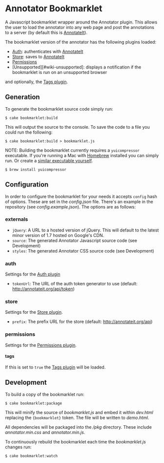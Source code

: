 Annotator Bookmarklet
=====================

A Javascript bookmarklet wrapper around the Annotator plugin. This allows the
user to load the annotator into any web page and post the annotations to a
server (by default this is [AnnotateIt][#annotateit]).

The bookmarklet version of the annotator has the following plugins loaded:

 - [Auth][#wiki-auth]: authenticates with [AnnotateIt][#annotateit]
 - [Store][#wiki-store]: saves to [AnnotateIt][#annotateit]
 - [Permissions][#wiki-permissions]
 - [Unsupported][#wiki-unsupported]: displays a notification if the bookmarklet is run on an
   unsupported browser

and optionally, the [Tags plugin][#wiki-tags].

Generation
----------

To generate the bookmarklet source code simply run:

    $ cake bookmarklet:build

This will output the source to the console. To save the code to a file you could
run the following:

    $ cake bookmarklet:build > bookmarklet.js

NOTE: Building the bookmarklet currently requires a `yuicompressor` executable.
If you're running a Mac with [Homebrew][#homebrew] installed you can simply run.
Or create a [similar executable yourself][#yui-source].

    $ brew install yuicompressor

Configuration
-------------

In order to configure the bookmarklet for your needs it accepts `config` hash of
options. These are set in the _config.json_ file. There's an example in the
repository (see _config.example.json_). The options are as follows:

### externals

 - `jQuery`: A URL to a hosted version of jQuery. This will default to the latest
    minor version of 1.7 hosted on Google's CDN.
 - `source`: The generated Annotator Javascript source code (see Development)
 - `styles`: The generated Annotator CSS source code (see Development)
   
### auth

Settings for the [Auth plugin][#wiki-auth]

- `tokenUrl`: The URL of the auth token generator to use (default: http://annotateit.org/api/token)

### store

Settings for the [Store plugin][#wiki-store].

 - `prefix`: The prefix URL for the store (default: http://annotateit.org/api)

### permissions

Settings for the [Permissions plugin][#wiki-permissions].

#### tags

If this is set to `true` the [Tags plugin][#wiki-tags] will be loaded.

Development
-----------

To build a copy of the bookmarklet run:

    $ cake bookmarklet:package

This will minify the source of _bookmarklet.js_ and embed it within _dev.html_
replacing the `{bookmarklet}` token. The file will be written to _demo.html_.

All dependencies will be packaged into the _/pkg_ directory. These include
_annotator.min.css_ and _annotator.min.js_.

To continuously rebuild the bookmarklet each time the _bookmarklet.js_ changes
run:

    $ cake bookmarklet:watch

[#annotateit]: http://annotateit.org
[#wiki-auth]: https://github.com/okfn/annotator/wiki/Auth-Plugin
[#wiki-permissions]: https://github.com/okfn/annotator/wiki/Permissions-Plugin
[#wiki-store]: https://github.com/okfn/annotator/wiki/Store-Plugin
[#wiki-tags]: https://github.com/okfn/annotator/wiki/Tags-Plugin
[#wiki-tags]: https://github.com/okfn/annotator/wiki/Unsupported-Plugin
[#homebrew]: http://mxcl.github.com/homebrew/
[#yui-source]: https://github.com/mxcl/homebrew/blob/master/Library/Formula/yuicompressor.rb

